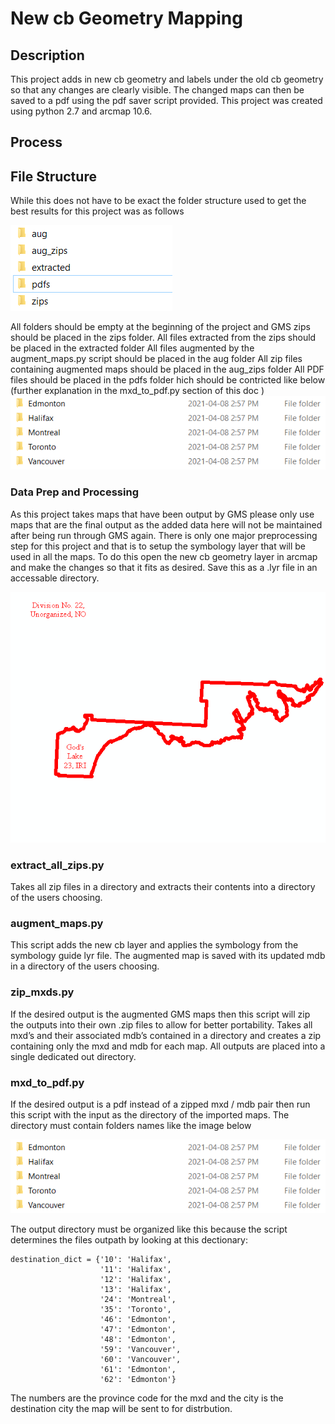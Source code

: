 # New cb Geometry Mapping

## Description

This project adds in new cb geometry and labels under the old cb geometry so that any changes are clearly visible. The changed maps can then be saved to a pdf using the pdf saver script provided. This project was created using python 2.7 and arcmap 10.6.

## Process

## File Structure

While this does not have to be exact the folder structure used to get the best results for this project was as follows

![Recomended File Structure](images/file_structure.PNG)

All folders should be empty at the beginning of the project and GMS zips should be placed in the zips folder.
All files extracted from the zips should be placed in the extracted folder
All files augmented by the augment_maps.py script should be placed in the aug folder
All zip files containing augmented maps should be placed in the aug_zips folder 
All PDF files should be placed in the pdfs folder hich should be contricted like below (further explanation in the mxd_to_pdf.py section of this doc
)
![PDF output file structure](images/pdf_desired_output.png)

### Data Prep and Processing

As this project takes maps that have been output by GMS please only use maps that are the final output as the added data here will not be maintained after being run through GMS again. There is only one major preprocessing step for this project and that is to setup the symbology layer that will be used in all the maps. To do this open the new cb geometry layer in arcmap and make the changes so that it fits as desired. Save this as a .lyr file in an accessable directory. 

![Example Symbology Image](images/new_cb_symbology.PNG)

### extract_all_zips.py

Takes all zip files in a directory and extracts their contents into a directory of the users choosing.

### augment_maps.py

This script adds the new cb layer and applies the symbology from the symbology guide lyr file. The augmented map is saved with its updated mdb in a directory of the users choosing.

### zip_mxds.py

If the desired output is the augmented GMS maps then this script will zip the outputs into their own .zip files to allow for better portability. Takes all mxd’s and their associated mdb’s contained in a directory and creates a zip containing only the mxd and mdb for each map. All outputs are placed into a single dedicated out directory.

### mxd_to_pdf.py

If the desired output is a pdf instead of a zipped mxd / mdb pair then run this script with the input as the directory of the imported maps. The directory must contain folders names like the image below

![PDF output file structure](images/pdf_desired_output.png)

The output directory must be organized like this because the script determines the files outpath by looking at this dectionary:
    
    destination_dict = {'10': 'Halifax',
                        '11': 'Halifax',
                        '12': 'Halifax',
                        '13': 'Halifax',
                        '24': 'Montreal',
                        '35': 'Toronto',
                        '46': 'Edmonton',
                        '47': 'Edmonton',
                        '48': 'Edmonton',
                        '59': 'Vancouver',
                        '60': 'Vancouver',
                        '61': 'Edmonton',
                        '62': 'Edmonton'} 

The numbers are the province code for the mxd and the city is the destination city the map will be sent to for distrbution.
